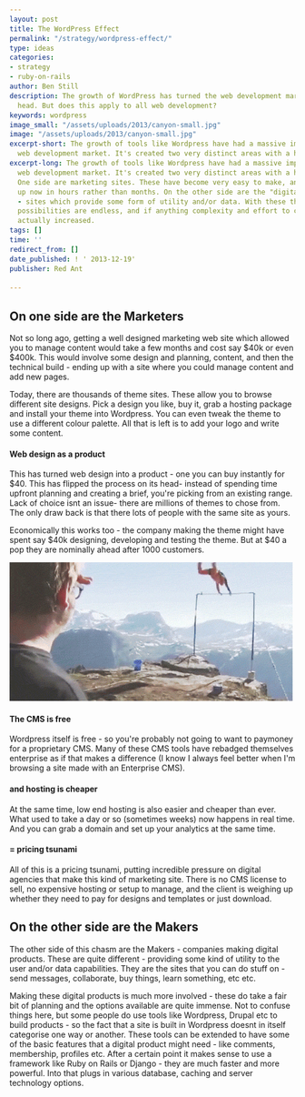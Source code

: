 ```yaml
---
layout: post
title: The WordPress Effect
permalink: "/strategy/wordpress-effect/"
type: ideas
categories:
- strategy
- ruby-on-rails
author: Ben Still
description: The growth of WordPress has turned the web development market on its
  head. But does this apply to all web development?
keywords: wordpress
image_small: "/assets/uploads/2013/canyon-small.jpg"
image: "/assets/uploads/2013/canyon-small.jpg"
excerpt-short: The growth of tools like Wordpress have had a massive impact on the
  web development market. It's created two very distinct areas with a huge gap between.
excerpt-long: The growth of tools like Wordpress have had a massive impact on the
  web development market. It's created two very distinct areas with a huge gap between.
  One side are marketing sites. These have become very easy to make, and can be set
  up now in hours rather than months. On the other side are the "digital products"
  - sites which provide some form of utility and/or data. With these the options and
  possibilities are endless, and if anything complexity and effort to create \*\*has
  actually increased.
tags: []
time: ''
redirect_from: []
date_published: ! ' 2013-12-19'
publisher: Red Ant

---
```

## On one side are the Marketers

Not so long ago, getting a well designed marketing web site which allowed you to manage content would take a few months and cost say $40k or even $400k. This would involve some design and planning, content, and then the technical build - ending up with a site where you could manage content and add new pages.

Today, there are thousands of theme sites. These allow you to browse different site designs. Pick a design you like, buy it, grab a hosting package and install your theme into Wordpress. You can even tweak the theme to use a different colour palette. All that is left is to add your logo and write some content.

#### Web design as a product

This has turned web design into a product - one you can buy instantly for $40. This has flipped the process on its head- instead of spending time upfront planning and creating a brief, you're picking from an existing range. Lack of choice isnt an issue- there are millions of themes to chose from. The only draw back is that there lots of people with the same site as yours.

Economically this works too - the company making the theme might have spent say $40k designing, developing and testing the theme. But at $40 a pop they are nominally ahead after 1000 customers.

![flip](/assets/uploads/2013/flip.gif)

#### The CMS is free

Wordpress itself is free - so you're probably not going to want to paymoney for a proprietary CMS. Many of these CMS tools have rebadged themselves enterprise as if that makes a difference (I know I always feel better when I'm browsing a site made with an Enterprise CMS).

#### and hosting is cheaper

At the same time, low end hosting is also easier and cheaper than ever. What used to take a day or so (sometimes weeks) now happens in real time. And you can grab a domain and set up your analytics at the same time.

#### = pricing tsunami

All of this is a pricing tsunami, putting incredible pressure on digital agencies that make this kind of marketing site. There is no CMS license to sell, no expensive hosting or setup to manage, and the client is weighing up whether they need to pay for designs and templates or just download.

## On the other side are the Makers

The other side of this chasm are the Makers - companies making digital products. These are quite different - providing some kind of utility to the user and/or data capabilities. They are the sites that you can do stuff on - send messages, collaborate, buy things, learn something, etc etc.

Making these digital products is much more involved - these do take a fair bit of planning and the options available are quite immense. Not to confuse things here, but some people do use tools like Wordpress, Drupal etc to build products - so the fact that a site is built in Wordpress doesnt in itself categorise one way or another. These tools can be extended to have some of the basic features that a digital product might need - like comments, membership, profiles etc. After a certain point it makes sense to use a framework like Ruby on Rails or Django - they are much faster and more powerful. Into that plugs in various database, caching and server technology options.